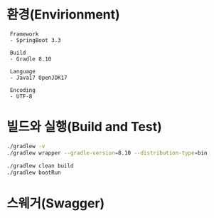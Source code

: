 # 환경(Envirionment)
```
 Framework
 - SpringBoot 3.3

 Build
 - Gradle 8.10

 Language
 - Java17 OpenJDK17

 Encoding
 - UTF-8
```

# 빌드와 실행(Build and Test)
```bash
./gradlew -v
./gradlew wrapper --gradle-version=8.10 --distribution-type=bin

./gradlew clean build
./gradlew bootRun
```

# 스웨거(Swagger)
```
```
